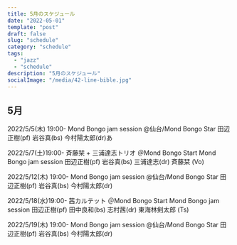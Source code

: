 ```yaml
---
title: 5月のスケジュール
date: "2022-05-01"
template: "post"
draft: false
slug: "schedule"
category: "schedule"
tags:
  - "jazz"
  - "schedule"
description: "5月のスケジュール"
socialImage: "/media/42-line-bible.jpg"
---
```


## 5月

2022/5/5(木) 19:00-
Mond Bongo jam session
@仙台/Mond Bongo Star
田辺正樹(pf) 岩谷真(bs) 今村陽太郎(dr)あ

2022/5/7(土)19:00-
斉藤栞 + 三浦達志トリオ
＠Mond Bongo Start Mond Bongo jam session
田辺正樹(pf) 岩谷真(bs) 三浦達志(dr) 斉藤栞 (Vo)

2022/5/12(木) 19:00- 
Mond Bongo jam session
@仙台/Mond Bongo Star
田辺正樹(pf) 岩谷真(bs) 今村陽太郎(dr)

2022/5/18(水)19:00-
茜カルテット
＠Mond Bongo Start Mond Bongo jam session
田辺正樹(pf) 田中良和(bs) 志村茜(dr) 東海林剣太郎 (Ts)

2022/5/19(木) 19:00- 
Mond Bongo jam session
@仙台/Mond Bongo Star
田辺正樹(pf) 岩谷真(bs) 今村陽太郎(dr)